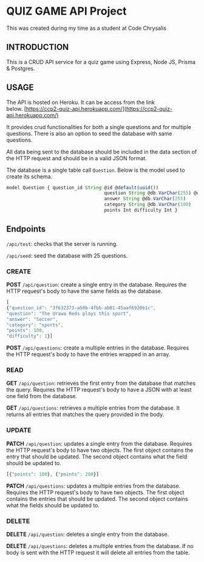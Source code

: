 # QUIZ GAME API Project

This was created during my time as a student at Code Chrysalis

## INTRODUCTION

This is a CRUD API service for a quiz game using Express, Node JS, Prisma & Postgres.

## USAGE

The API is hosted on Heroku. It can be access from the link below. [https://ccp2-quiz-api.herokuapp.com/](https://ccp2-quiz-api.herokuapp.com/)

It provides crud functionalities for both a single questions and for multiple questions. There is also an option to seed the database with same questions.

All data being sent to the database should be included in the data section of the HTTP request and should be in a valid JSON format.

The database is a single table call `Question`. Below is the model used to create its schema.

```jsx
model Question { question_id String @id @default(uuid()) 
									question String @db.VarChar(255) @unique 
									answer String @db.VarChar(255) 
									category String @db.VarChar(100) 
									points Int difficulty Int }
```

## Endpoints

`/api/test`: checks that the server is running. 

`/api/seed`: seed the database with 25 questions.

### CREATE

**POST** `/api/question`: create a single entry in the database. Requires the HTTP request's body to have the same fields as the database. 

```jsx
[
{"question_id": "3f632373-a50b-4fbb-ab01-45aaf6920b1c",
"question": "The Urawa Reds plays this sport",
"answer": "Soccer",
"category": "sports",
"points": 100,
"difficulty": 1}]
```

**POST** `/api/questions`: create a multiple entries in the database. Requires the HTTP request's body to have the entries wrapped in an array.

### READ

**GET** `/api/question`: retrieves the first entry from the database that matches the query. Requires the HTTP request's body to have a JSON with at least one field from the database. 

**GET** `/api/questions`: retrieves a multiple entries from the database. It returns all entries that matches the query provided in the body.

### UPDATE

**PATCH** `/api/question`: updates a single entry from the database. Requires the HTTP request's body to have two objects. The first object contains the entry that should be updated. The second object contains what the field should be updated to. 

```jsx
[{"points": 100}, {"points": 200}]
```

**PATCH** `/api/questions`: updates a multiple entries from the database. Requires the HTTP request's body to have two objects. The first object contains the entries that should be updated. The second object contains what the fields should be updated to.

### DELETE

**DELETE** `/api/question`: deletes a single entry from the database. 

**DELETE** `/api/questions`: deletes a multiple entries from the database. If no body is sent with the HTTP request it will delete all entries from the table.